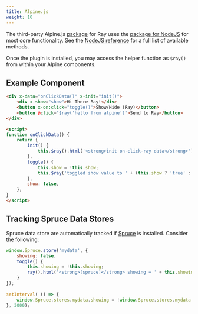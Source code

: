 ```yaml
---
title: Alpine.js
weight: 10
---
```


The third-party Alpine.js [package](https://github.com/permafrost-dev/alpinejs-ray) for Ray uses the [package for NodeJS](/docs/ray/v1/installation-in-your-project/nodejs) for 
most core functionality. See the [NodeJS reference](/docs/ray/v1/usage/nodejs) for a full list of available methods.

Once the plugin is installed, you may access the helper function as `$ray()` from within your Alpine components.

## Example Component

```html
<div x-data="onClickData()" x-init="init()">
    <div x-show="show">Hi There Ray!</div>
    <button x-on:click="toggle()">Show/Hide (Ray)</button>
    <button @click="$ray('hello from alpine')">Send to Ray</button>
</div>

<script>        
function onClickData() {
    return {
        init() {
            this.$ray().html('<strong>init on-click-ray data</strong>');
        },
        toggle() {
            this.show = !this.show;
            this.$ray('toggled show value to ' + (this.show ? 'true' : 'false'));
        },
        show: false,
    };
}
</script>
```

## Tracking Spruce Data Stores

Spruce data store are automatically tracked if [Spruce](https://github.com/ryangjchandler/spruce) is installed.  Consider the following:

```js
window.Spruce.store('mydata', {
    showing: false,
    toggle() {
        this.showing = !this.showing;
        ray().html('<strong>[spruce]</strong> showing = ' + this.showing);
    }
});
 
setInterval( () => {
    window.Spruce.stores.mydata.showing = !window.Spruce.stores.mydata.showing;
}, 3000);
```
